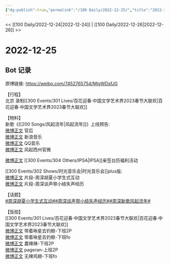 ```yaml
---
{"dg-publish":true,"permalink":"/100 Daily/2022-12-25/","title":"2022-12-25","created":"2022-12-29T18:23:54.000+08:00","updated":"2023-02-26T00:50:20.000+08:00"}
---
```



<< [[100 Daily/2022-12-24\|2022-12-24]] | [[100 Daily/2022-12-26\|2022-12-26]] >>

# 2022-12-25

## Bot 记录

原博链接: https://weibo.com/7452765754/MlgWDsfJG

【行程】  
北京 录制[[300 Events/301 Lives/百花迎春·中国文学艺术界2023春节大联欢\|百花迎春·中国文学艺术界2023春节大联欢]]

【物料】  
新歌《[[200 Songs/风起流年\|风起流年]]》上线预告:  
[微博正文](https://m.weibo.cn/5248300719/4850635915401756) 官后  
[微博正文](https://m.weibo.cn/1266269835/4850624263096257) 新浪音乐  
[微博正文](https://m.weibo.cn/2169129705/4850631791351828) QQ音乐  
[微博正文](https://m.weibo.cn/7310781135/4850626758972891) 风起西州官微

[微博正文](https://m.weibo.cn/1851789841/4850531547220323) [[300 Events/304 Others/IPSA\|IPSA]]亲签台历福利活动

[[300 Events/302 Shows/时光音乐会\|时光音乐会]]plus版:  
[微博正文](https://m.weibo.cn/7703778879/4850533887645315) 片段-周深胡夏小学生式互动  
[微博正文](https://m.weibo.cn/7703778879/4850533649351802) 片段-周深谈声带小结失声经历

【话题】  
[#周深胡夏小学生式互动#](https://s.weibo.com/weibo?q=%23%E5%91%A8%E6%B7%B1%E8%83%A1%E5%A4%8F%E5%B0%8F%E5%AD%A6%E7%94%9F%E5%BC%8F%E4%BA%92%E5%8A%A8%23)[#周深谈声带小结失声经历#](https://s.weibo.com/weibo?q=%23%E5%91%A8%E6%B7%B1%E8%B0%88%E5%A3%B0%E5%B8%A6%E5%B0%8F%E7%BB%93%E5%A4%B1%E5%A3%B0%E7%BB%8F%E5%8E%86%23)[#周深新歌风起流年#](https://s.weibo.com/weibo?q=%23%E5%91%A8%E6%B7%B1%E6%96%B0%E6%AD%8C%E9%A3%8E%E8%B5%B7%E6%B5%81%E5%B9%B4%23)

【饭拍】  
[[300 Events/301 Lives/百花迎春·中国文学艺术界2023春节大联欢\|百花迎春·中国文学艺术界2023春节大联欢]]  
[微博正文](https://m.weibo.cn/3246571812/4850666915499955) 带着啾星去钓鲸-下班2P  
[微博正文](https://m.weibo.cn/3246571812/4850672800108595) 带着啾星去钓鲸-下班fo  
[微博正文](https://m.weibo.cn/7628792895/4850677475704996) 農辣辣-下班2P  
[微博正文](https://m.weibo.cn/7633014126/4850678776737638) pageran-上班2P  
[微博正文](https://m.weibo.cn/7495641082/4850682639419299) 无辣鸡翅-下班fo

